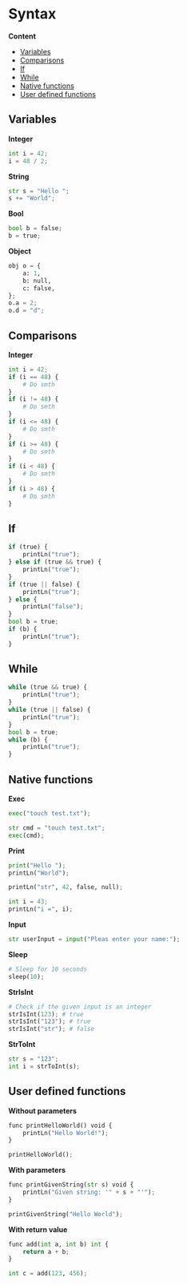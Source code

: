 # Syntax

**Content**
- [Variables](#variables)
- [Comparisons](#comparisons)
- [If](#if)
- [While](#while)
- [Native functions](#native-functions)
- [User defined functions](#user-defined-functions)

## Variables
**Integer**
```Python
int i = 42;
i = 48 / 2;
```

**String**
```Python
str s = "Hello ";
s += "World";
```

**Bool**
```Python
bool b = false;
b = true;
```

**Object**
```Python
obj o = {
    a: 1,
    b: null,
    c: false,
};
o.a = 2;
o.d = "d";
```

## Comparisons
**Integer**
```Python
int i = 42;
if (i == 48) {
    # Do smth
}
if (i != 48) {
    # Do smth
}
if (i <= 48) {
    # Do smth
}
if (i >= 48) {
    # Do smth
}
if (i < 48) {
    # Do smth
}
if (i > 48) {
    # Do smth
}
```

## If
```Python
if (true) {
    printLn("true");
} else if (true && true) {
    printLn("true");
}
if (true || false) {
    printLn("true");
} else {
    printLn("false");
}
bool b = true;
if (b) {
    printLn("true");
}
```

## While
```Python
while (true && true) {
    printLn("true");
}
while (true || false) {
    printLn("true");
}
bool b = true;
while (b) {
    printLn("true");
}
```

## Native functions
**Exec**  
```Python
exec("touch test.txt");

str cmd = "touch test.txt";
exec(cmd);
```

**Print**  
```Python
print("Hello ");
printLn("World");

printLn("str", 42, false, null);

int i = 43;
printLn("i =", i);
```

**Input**  
```Python
str userInput = input("Pleas enter your name:");
```

**Sleep**
```Python
# Sleep for 10 seconds
sleep(10);
```

**StrIsInt**  
```Python
# Check if the given input is an integer
strIsInt(123); # true
strIsInt("123"); # true
strIsInt("str"); # false
```

**StrToInt**  
```Python
str s = "123";
int i = strToInt(s);
```

## User defined functions
**Without parameters**
```Python
func printHelloWorld() void {
    printLn("Hello World!");
}

printHelloWorld();
```

**With parameters**
```Python
func printGivenString(str s) void {
    printLn("Given string: '" + s + "'");
}

printGivenString("Hello World");
```

**With return value**
```Python
func add(int a, int b) int {
    return a + b;
}

int c = add(123, 456);
```
